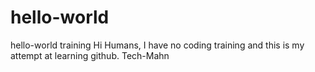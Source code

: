 # hello-world
hello-world training
Hi Humans,
I have no coding training and this is my attempt at learning github.
Tech-Mahn
